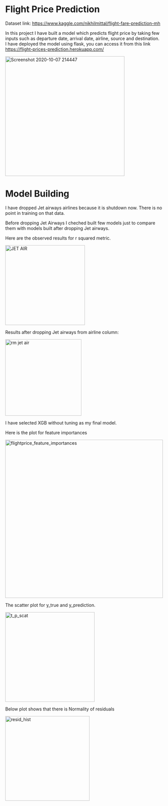 # Flight Price Prediction
Dataset link: https://www.kaggle.com/nikhilmittal/flight-fare-prediction-mh

In this project I have built a model which predicts flight price by taking few inputs such as departure date, arrival date, airline, source and destination. \
I have deployed the model using flask, you can access it from this link https://flight-prices-prediction.herokuapp.com/

<img width="379" alt="Screenshot 2020-10-07 214447" src="https://user-images.githubusercontent.com/48923446/95358201-6b433900-08e6-11eb-9a6d-4a1c14b6a058.png">

# Model Building
I have dropped Jet airways airlines because it is shutdown now. There is no point in training on that data.

Before dropping Jet Airways I cheched built few models just to compare them with models built after dropping Jet airways.

Here are the observed results for r squared metric.

<img width="253" alt="JET AIR " src="https://user-images.githubusercontent.com/48923446/95361296-2faa6e00-08ea-11eb-827d-b1c37e6a6156.png">

Results after dropping Jet airways from airline column:

<img width="242" alt="rm jet air " src="https://user-images.githubusercontent.com/48923446/95361783-cd05a200-08ea-11eb-8c31-eb97d8853ec9.png">


I have selected XGB without tuning as my final model.

Here is the plot for feature importances

<img width="501" alt="flightprice_feature_importances" src="https://user-images.githubusercontent.com/48923446/95364239-363ae480-08ee-11eb-831b-bf4b792c1dd4.png">

The scatter plot for y_true and y_prediction.

<img width="284" alt="t_p_scat" src="https://user-images.githubusercontent.com/48923446/95364354-5bc7ee00-08ee-11eb-8b51-ca1613e88cba.png">

Below plot shows that there is Normality of residuals

<img width="268" alt="resid_hist" src="https://user-images.githubusercontent.com/48923446/95364375-608ca200-08ee-11eb-9107-8ae0de9c8f4e.png">

